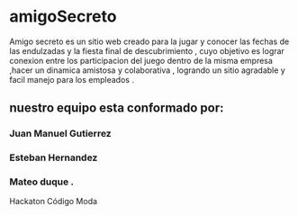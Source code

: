 
# amigoSecreto

Amigo secreto  es un sitio web creado para la jugar  y conocer las fechas de las endulzadas y la  fiesta final de descubrimiento , cuyo objetivo es lograr conexion entre los  participacion del juego dentro de la misma  empresa ,hacer un dinamica amistosa y colaborativa , logrando un sitio agradable y facil manejo para los empleados .

## nuestro equipo esta conformado por:
### Juan Manuel Gutierrez
### Esteban Hernandez
### Mateo duque .


Hackaton Código Moda
